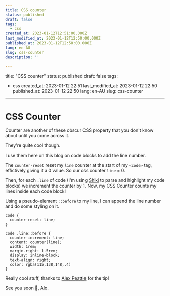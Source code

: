 ```yaml
---
title: CSS counter
status: published
draft: false
tags:
  - css
created_at: 2023-01-12T12:51:00.000Z
last_modified_at: 2023-01-12T12:50:00.000Z
published_at: 2023-01-12T12:50:00.000Z
lang: en-AU
slug: css-counter
description: ''

--- 
```

title: "CSS counter"
status: published
draft: false
tags:
- css
created_at: 2023-01-12 22:51
last_modified_at: 2023-01-12 22:50
published_at: 2023-01-12 22:50
lang: en-AU
slug: css-counter
---
# CSS Counter

Counter are another of these obscur CSS property that you don't know about until you come across it.

They're quite cool though.

I use them here on this blog on code blocks to add  the line number.

The `counter-reset` reset my `line` counter at the start of my `<code>` tag, effictively giving it a 0 value.
So our css counter `line` = 0.

Then, for each `.line` of code (I'm using [Shiki](https://github.com/shikijs/shiki) to parse and highlight my code blocks) we increment the counter by 1.
Now, my CSS Counter counts my lines inside each code block!

Using a pseudo-element `::before` to my line, I can append the line number and do some styling on it.

```
code {
  counter-reset: line;
}

code .line::before {
  counter-increment: line;
  content: counter(line);
  width: 1rem;
  margin-right: 1.5rem;
  display: inline-block;
  text-align: right;
  color: rgba(115,138,148,.4)
}
```

Really cool stuff, thanks to [Alex Peattie](https://github.com/alexpeattie) for the tip!

See you soon 👋,
Alo.